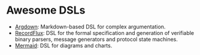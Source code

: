 # Awesome DSLs

- [Argdown](https://github.com/christianvoigt/argdown): Markdown-based DSL for complex argumentation.
- [RecordFlux](https://github.com/AdaCore/RecordFlux): DSL for the formal specification and generation of verifiable binary parsers, message generators and protocol state machines.
- [Mermaid](http://mermaid.js.org): DSL for diagrams and charts.
